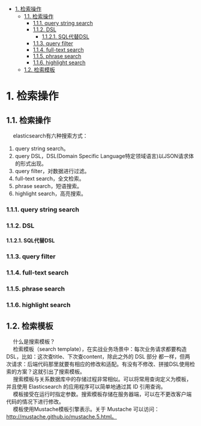 <!-- TOC -->

- [1. 检索操作](#1-检索操作)
    - [1.1. 检索操作](#11-检索操作)
        - [1.1.1. query string search](#111-query-string-search)
        - [1.1.2. DSL](#112-dsl)
            - [1.1.2.1. SQL代替DSL](#1121-sql代替dsl)
        - [1.1.3. query filter](#113-query-filter)
        - [1.1.4. full-text search](#114-full-text-search)
        - [1.1.5. phrase search](#115-phrase-search)
        - [1.1.6. highlight search](#116-highlight-search)
    - [1.2. 检索模板](#12-检索模板)

<!-- /TOC -->

# 1. 检索操作  

## 1.1. 检索操作  
<!-- 
https://blog.csdn.net/xiaos76/article/details/105883617
https://blog.csdn.net/jiaojiao521765146514/article/details/82746192
-->
&emsp; elasticsearch有六种搜索方式：  
1. query string search。  
2. query DSL，DSL(Domain Specific Language特定领域语言)以JSON请求体的形式出现。  
3. query filter，对数据进行过滤。  
4. full-text search，全文检索。  
5. phrase search，短语搜索。  
6. highlight search，高亮搜索。  

### 1.1.1. query string search

### 1.1.2. DSL


#### 1.1.2.1. SQL代替DSL  
<!-- 
用SQL代替DSL查询ElasticSearch怎样？ 
https://mp.weixin.qq.com/s/CJkS3vu2BjUWfWrciwNVJg
如何用你最熟悉的 SQL 来查询 Elasticsearch 中的数据？ 
https://mp.weixin.qq.com/s/QQh0M85YqI-sHPnYy3pkBg
-->

### 1.1.3. query filter

### 1.1.4. full-text search

### 1.1.5. phrase search

### 1.1.6. highlight search
<!-- 
搜索模板、映射模板、高亮搜索和地理位置的简单玩法
https://mp.weixin.qq.com/s/BY0f47p6YETCVpQQDzG-dA
-->

## 1.2. 检索模板  
<!-- 
https://www.cnblogs.com/Henry-pan/p/7242600.html
索引模版、检索模板问题 
https://mp.weixin.qq.com/s/gARgAKgqmUzfeHujK0n71g
https://blog.csdn.net/miaomiao19971215/article/details/106322234
-->
&emsp; 什么是搜索模板？  
&emsp; 检索模板（search template），在实战业务场景中：每次业务请求都要构造 DSL，比如：这次查title、下次查content，除此之外的 DSL 部分 都一样，但两次请求：后端代码那里就要有相应的修改和适配。有没有不修改、拼接DSL使用检索的方案？这就引出了搜索模板。  
&emsp; 搜索模板与关系数据库中的存储过程非常相似。可以将常用查询定义为模板，并且使用 Elasticsearch 的应用程序可以简单地通过其 ID 引用查询。  
&emsp; 模板接受在运行时指定参数。搜索模板存储在服务器端，可以在不更改客户端代码的情况下进行修改。  
&emsp; 模板使用Mustache模板引擎表示。关于 Mustache 可以访问：http://mustache.github.io/mustache.5.html。






